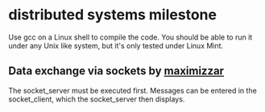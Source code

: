 # distributed systems milestone
Use gcc on a Linux shell to compile the code. 
You should be able to run it under any Unix like system, but it's only tested under Linux Mint.

## Data exchange via sockets by [maximizzar](https://github.com/maximizzar)
The socket_server must be executed first. 
Messages can be entered in the socket_client, which the socket_server then displays.
